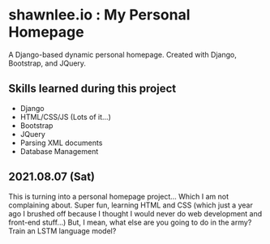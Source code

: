 # shawnlee.io : My Personal Homepage
A Django-based dynamic personal homepage.
Created with Django, Bootstrap, and JQuery.

## Skills learned during this project
- Django
- HTML/CSS/JS (Lots of it...)
- Bootstrap
- JQuery
- Parsing XML documents
- Database Management

## 2021.08.07 (Sat)
This is turning into a personal homepage project... Which I am not complaining about. Super fun, learning HTML and CSS (which just a year ago I brushed off because I thought I would never do web development and front-end stuff...) But, I mean, what else are you going to do in the army? Train an LSTM language model?
